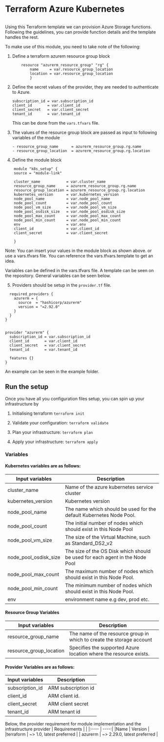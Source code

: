# Terraform Azure Kubernetes

######

Using this Terraform template we can provision Azure Storage functions. Following the guidelines, you can provide function details and the template handles the rest.

To make use of this module, you need to take note of the following:
1. Define a terraform azurem resource group block
    ```
        resource "azurerm_resource_group" "rg" {
            name     = var.resource_group_location
            location = var.resource_group_location
            }
    ```

2. Define the secret values of the provider, they are needed to authenticate to Azure.
    ```
    subscription_id = var.subscription_id
    client_id       = var.client_id
    client_secret   = var.client_secret
    tenant_id       = var.tenant_id
    ```
    This can be done from the `vars.tfvars` file.
3. The values of the resource group block are passed as input to following variables of the module
    ```
    - resource_group_name      = azurerm_resource_group.rg.name
    - resource_group_location  = azurerm_resource_group.rg.location
    ```
4. Define the module block 
```
    module "k8s_setup" {
    source = "module-link"

    cluster_name            = var.cluster_name
    resource_group_name     = azurerm_resource_group.rg.name
    resource_group_location = azurerm_resource_group.rg.location
    kubernetes_version      = var.kubernetes_version
    node_pool_name          = var.node_pool_name
    node_pool_count         = var.node_pool_count
    node_pool_vm_size       = var.node_pool_vm_size
    node_pool_osdisk_size   = var.node_pool_osdisk_size
    node_pool_max_count     = var.node_pool_max_count
    node_pool_min_count     = var.node_pool_min_count
    env                     = var.env
    client_id               = var.client_id
    client_secret           = var.client_secret

    }
```

Note: You can insert your values in the module block as shown above. or use a vars.tfvars file. You can reference the vars.tfvars.template to get an idea.

Variables can be defined in the vars.tfvars file. A template can be seen on the repository.
General variables can be seen below.

5. Providers should be setup in the `provider.tf` file.
```
  required_providers {
    azurerm = {
      source  = "hashicorp/azurerm"
      version = "=2.92.0"
    }
  }
}


provider "azurerm" {
  subscription_id = var.subscription_id
  client_id       = var.client_id
  client_secret   = var.client_secret
  tenant_id       = var.tenant_id

  features {}
}
```
An example can be seen in the example folder.

## Run the setup
Once you have all you configuration files setup, you can spin up your infrastructure by

1. Initialising terraform
` terraform init `

2. Validate your configuration: `terraform validate`

3. Plan your infrastructure: `terraform plan`

4. Apply your infrastructure: `terraform apply`


### Variables

#### Kubernetes variables are as follows:
| Input variables | Description |
| ------------- | ------------- |
| cluster_name | Name of the azure kubernetes service cluster |
| kubernetes_version | Kubernetes version
| node_pool_name | The name which should be used for the default Kubernetes Node Pool. |
| node_pool_count | The initial number of nodes which should exist in this Node Pool |
| node_pool_vm_size | The size of the Virtual Machine, such as Standard_DS2_v2 |
| node_pool_osdisk_size | The size of the OS Disk which should be used for each agent in the Node Pool |
| node_pool_max_count | The maximum number of nodes which should exist in this Node Pool. |
| node_pool_min_count | The minimum number of nodes which should exist in this Node Pool. |
| env | environment name e.g dev, prod etc. |


#### Resource Group Variables

| Input variables | Description |
| ------------- | ------------- |
| resource_group_name | The name of the resource group in which to create the storage account |
| resource_group_location | Specifies the supported Azure location where the resource exists.


#### Provider Variables are as follows:
| Input variables | Description |
| ------------- | ------------- |
| subscription_id | ARM subscription id |
| client_id | ARM client id. |
| client_secret | ARM client secret |
| tenant_id | ARM tenant id 



Below, the provider requirement for module implementation and the infrastructure provider
| Requirements | |
|:---- | ----:|
|Name | Version |
|terraform | ~> 1.0, latest preferred |
| azurerm | ~> 2.29.0, latest preferred |